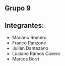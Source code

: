 ## Grupo 9

## Integrantes:
- Mariano Romero  
- Franco Panzone  
- Julian Dantezano  
- Luciano Ramos Cavero  
- Marcos Borri  
